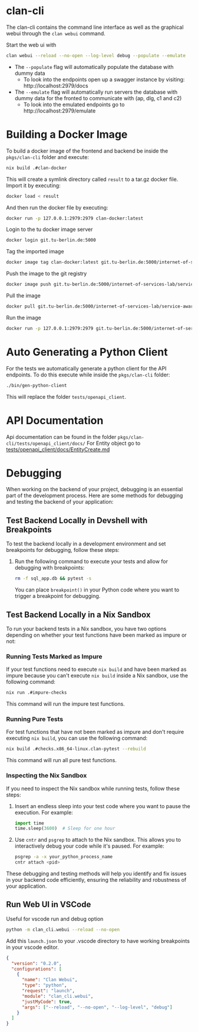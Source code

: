 # clan-cli

The clan-cli contains the command line interface as well as the graphical webui through the `clan webui` command.

Start the web ui with

```bash
clan webui --reload --no-open --log-level debug --populate --emulate
```

- The `--populate` flag will automatically populate the database with dummy data
  - To look into the endpoints open up a swagger instance by visiting: http://localhost:2979/docs
- The `--emulate` flag will automatically run servers the database with dummy data for the fronted to communicate with (ap, dlg, c1 and c2)
  - To look into the emulated endpoints go to http://localhost:2979/emulate

# Building a Docker Image

To build a docker image of the frontend and backend be inside the `pkgs/clan-cli` folder and execute:

```bash
nix build .#clan-docker
```

This will create a symlink directory called `result` to a tar.gz docker file. Import it by executing:

```bash
docker load < result
```

And then run the docker file by executing:

```bash
docker run -p 127.0.0.1:2979:2979 clan-docker:latest
```

Login to the tu docker image server
```bash
docker login git.tu-berlin.de:5000
```

Tag the imported image
```bash
docker image tag clan-docker:latest git.tu-berlin.de:5000/internet-of-services-lab/service-aware-network-front-end:latest
```

Push the image to the git registry
```bash
docker image push git.tu-berlin.de:5000/internet-of-services-lab/service-aware-network-front-end:latest
```

Pull the image
```bash
docker pull git.tu-berlin.de:5000/internet-of-services-lab/service-aware-network-front-end:latest
```

Run the image
```bash
docker run -p 127.0.0.1:2979:2979 git.tu-berlin.de:5000/internet-of-services-lab/service-aware-network-front-end:latest
```

# Auto Generating a Python Client

For the tests we automatically generate a python client for the API endpoints. To do this execute while inside the `pkgs/clan-cli` folder:

```bash
./bin/gen-python-client
```

This will replace the folder
`tests/openapi_client`.

# API Documentation

Api documentation can be found in the folder `pkgs/clan-cli/tests/openapi_client/docs/`
For Entity object go to [tests/openapi_client/docs/EntityCreate.md](tests/openapi_client/docs/EntityCreate.md)

# Debugging

When working on the backend of your project, debugging is an essential part of the development process. Here are some methods for debugging and testing the backend of your application:

## Test Backend Locally in Devshell with Breakpoints

To test the backend locally in a development environment and set breakpoints for debugging, follow these steps:

1. Run the following command to execute your tests and allow for debugging with breakpoints:
   ```bash
   rm -f sql_app.db && pytest -s
   ```
   You can place `breakpoint()` in your Python code where you want to trigger a breakpoint for debugging.

## Test Backend Locally in a Nix Sandbox

To run your backend tests in a Nix sandbox, you have two options depending on whether your test functions have been marked as impure or not:

### Running Tests Marked as Impure

If your test functions need to execute `nix build` and have been marked as impure because you can't execute `nix build` inside a Nix sandbox, use the following command:

```bash
nix run .#impure-checks
```

This command will run the impure test functions.

### Running Pure Tests

For test functions that have not been marked as impure and don't require executing `nix build`, you can use the following command:

```bash
nix build .#checks.x86_64-linux.clan-pytest --rebuild
```

This command will run all pure test functions.

### Inspecting the Nix Sandbox

If you need to inspect the Nix sandbox while running tests, follow these steps:

1. Insert an endless sleep into your test code where you want to pause the execution. For example:

   ```python
   import time
   time.sleep(3600)  # Sleep for one hour
   ```

2. Use `cntr` and `psgrep` to attach to the Nix sandbox. This allows you to interactively debug your code while it's paused. For example:

   ```bash
   psgrep -a -x your_python_process_name
   cntr attach <pid>
   ```

These debugging and testing methods will help you identify and fix issues in your backend code efficiently, ensuring the reliability and robustness of your application.

## Run Web UI in VSCode

Useful for vscode run and debug option

```bash
python -m clan_cli.webui --reload --no-open
```

Add this `launch.json` to your .vscode directory to have working breakpoints in your vscode editor.

```json
{
  "version": "0.2.0",
  "configurations": [
    {
      "name": "Clan Webui",
      "type": "python",
      "request": "launch",
      "module": "clan_cli.webui",
      "justMyCode": true,
      "args": ["--reload", "--no-open", "--log-level", "debug"]
    }
  ]
}
```
